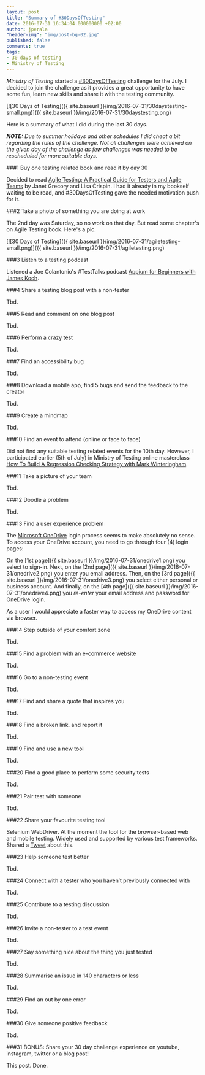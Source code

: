 ```yaml
---
layout: post
title: "Summary of #30DaysOfTesting"
date: 2016-07-31 16:34:04.000000000 +02:00
author: jperala
"header-img": "img/post-bg-02.jpg"
published: false
comments: true
tags:
- 30 days of testing
- Ministry of Testing
---
```


*Ministry of Testing* started a [#30DaysOfTesting](http://www.ministryoftesting.com/2016/06/30-day-testing-challenge/) challenge for the July. I decided to join the challenge as it provides a great opportunity to have some fun, learn new skills and share it with the testing community.

[![30 Days of Testing]({{ site.baseurl }}/img/2016-07-31/30daystesting-small.png)]({{ site.baseurl }}/img/2016-07-31/30daystesting.png)

Here is a summary of what I did during the last 30 days.

***NOTE:** Due to summer holidays and other schedules I did cheat a bit regarding the rules of the challenge. Not all challenges were achieved on the given day of the challenge as few challenges was needed to be rescheduled for more suitable days.*

###1 Buy one testing related book and read it by day 30

Decided to read [Agile Testing: A Practical Guide for Testers and Agile Teams](https://www.amazon.com/Agile-Testing-Practical-Guide-Testers/dp/0321534468) by Janet Grecory and Lisa Crispin. I had it already in my bookself waiting to be read, and #30DaysOfTesting gave the needed motivation push for it.

###2 Take a photo of something you are doing at work

The 2nd day was Saturday, so no work on that day. But read some chapter's on Agile Testing book. Here's a pic.

[![30 Days of Testing]({{ site.baseurl }}/img/2016-07-31/agiletesting-small.png)]({{ site.baseurl }}/img/2016-07-31/agiletesting.png)

###3 Listen to a testing podcast

Listened a Joe Colantonio's #TestTalks podcast [Appium for Beginners with James Koch](https://joecolantonio.com/testtalks/107-appium-beginners-james-koch/).  

###4 Share a testing blog post with a non-tester

Tbd.

###5 Read and comment on one blog post

Tbd.

###6 Perform a crazy test

Tbd.

###7 Find an accessibility bug

Tbd.

###8 Download a mobile app, find 5 bugs and send the feedback to the creator

Tbd.

###9 Create a mindmap

Tbd.

###10 Find an event to attend (online or face to face)

Did not find any suitable testing related events for the 10th day. However, I participated earlier (5th of July) in Ministry of Testing online masterclass [How To Build A Regression Checking Strategy with Mark Winteringham](http://www.ministryoftesting.com/training-events/).

###11 Take a picture of your team

Tbd.

###12 Doodle a problem

Tbd.

###13 Find a user experience problem

The [Microsoft OneDrive](http://onedrive.live.com) login process seems to make absolutely no sense. To access your OneDrive account, you need to go through four (4) login pages:

On the [1st page]({{ site.baseurl }}/img/2016-07-31/onedrive1.png) you select to sign-in. Next, on the [2nd page]({{ site.baseurl }}/img/2016-07-31/onedrive2.png) you enter you email address. Then, on the [3rd page]({{ site.baseurl }}/img/2016-07-31/onedrive3.png) you select either personal or business account. And finally, on the [4th page]({{ site.baseurl }}/img/2016-07-31/onedrive4.png) you *re-enter* your email address and password for OneDrive login.

As a user I would appreciate a faster way to access my OneDrive content via browser.

###14 Step outside of your comfort zone

Tbd.

###15 Find a problem with an e-commerce website

Tbd.

###16 Go to a non-testing event

Tbd.

###17 Find and share a quote that inspires you

Tbd.

###18 Find a broken link. and report it

Tbd.

###19 Find and use a new tool

Tbd.

###20 Find a good place to perform some security tests

Tbd.

###21 Pair test with someone

Tbd.

###22 Share your favourite testing tool

Selenium WebDriver. At the moment the tool for the browser-based web and mobile testing. Widely used and supported by various test frameworks. Shared a [Tweet]() about this.

###23 Help someone test better

Tbd.

###24 Connect with a tester who you haven’t previously connected with

Tbd.

###25 Contribute to a testing discussion

Tbd.

###26 Invite a non-tester to a test event

Tbd.

###27 Say something nice about the thing you just tested

Tbd.

###28 Summarise an issue in 140 characters or less

Tbd.

###29 Find an out by one error

Tbd.

###30 Give someone positive feedback

Tbd.

###31 BONUS: Share your 30 day challenge experience on youtube, instagram, twitter or a blog post!

This post. Done.

